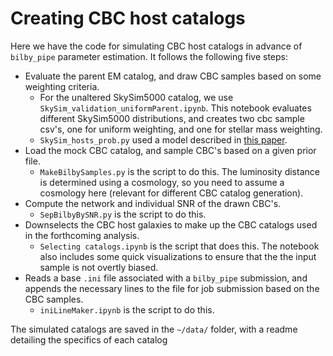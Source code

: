 # Creating CBC host catalogs

Here we have the code for simulating CBC host catalogs in advance of `bilby_pipe` parameter estimation. It follows the following five steps:

-  Evaluate the parent EM catalog, and draw CBC samples based on some weighting criteria.
    - For the unaltered SkySim5000 catalog, we use `SkySim_validation_uniformParent.ipynb`. This notebook evaluates different SkySim5000 distributions, and creates two cbc sample csv's, one for uniform weighting, and one for stellar mass weighting.
    - `SkySim_hosts_prob.py` used a model described in [this paper](https://arxiv.org/abs/2405.07904).
-  Load the mock CBC catalog, and sample CBC's based on a given prior file.
    - `MakeBilbySamples.py` is the script to do this. The luminosity distance is determined using a cosmology, so you need to assume a cosmology here (relevant for different CBC catalog generation).
-  Compute the network and individual SNR of the drawn CBC's.
    -  `SepBilbyBySNR.py` is the script to do this.
-  Downselects the CBC host galaxies to make up the CBC catalogs used in the forthcoming analysis.
    -  `Selecting catalogs.ipynb` is the script that does this. The notebook also includes some quick visualizations to ensure that the the input sample is not overtly biased.
-  Reads a base `.ini` file associated with a `bilby_pipe` submission, and appends the necessary lines to the file for job submission based on the CBC samples.
    - `iniLineMaker.ipynb` is the script to do this. 

The simulated catalogs are saved in the `~/data/` folder, with a readme detailing the specifics of each catalog
